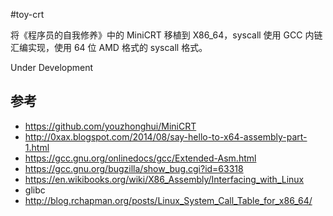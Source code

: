 #toy-crt

将《程序员的自我修养》中的 MiniCRT 移植到 X86_64，syscall 使用 GCC 内链汇编实现，使用 64 位 AMD 格式的 syscall 格式。

Under Development

## 参考
* <https://github.com/youzhonghui/MiniCRT>
* <http://0xax.blogspot.com/2014/08/say-hello-to-x64-assembly-part-1.html>
* <https://gcc.gnu.org/onlinedocs/gcc/Extended-Asm.html>
* <https://gcc.gnu.org/bugzilla/show_bug.cgi?id=63318>
* <https://en.wikibooks.org/wiki/X86_Assembly/Interfacing_with_Linux>
* glibc
* <http://blog.rchapman.org/posts/Linux_System_Call_Table_for_x86_64/>
